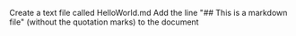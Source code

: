 Create a text file called HelloWorld.md
Add the line "## This is a markdown file" (without the quotation marks) to the document
